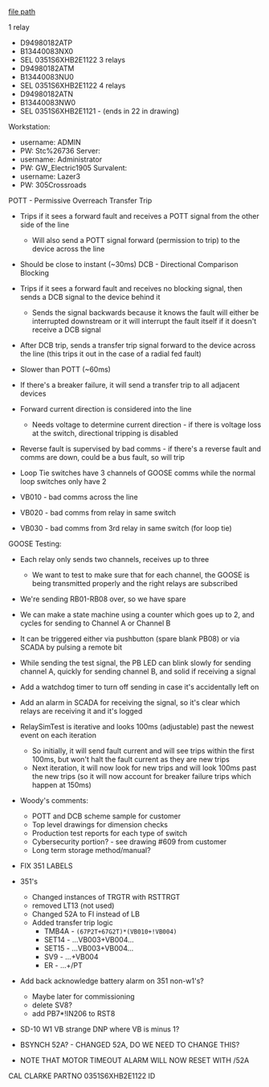 
[file path](<file:///C:\Users\jnetherton\G&W Electric Co\US-PowerGridAutomation - Documents\_Lazer\Camp Carroll - 108664 - 106176>)

1 relay
- D94980182ATP
- B13440083NX0
- SEL 0351S6XHB2E1122
3 relays
- D94980182ATM
- B13440083NU0
- SEL 0351S6XHB2E1122
4 relays
- D94980182ATN
- B13440083NW0
- SEL 0351S6XHB2E1121 - (ends in 22 in drawing)


Workstation:
- username: ADMIN
- PW: Stc%26736
Server:
- username: Administrator
- PW: GW_Electric1905
Survalent:
- username: Lazer3
- PW: 305Crossroads


POTT - Permissive Overreach Transfer Trip
- Trips if it sees a forward fault and receives a POTT signal from the other side of the line
	- Will also send a POTT signal forward (permission to trip) to the device across the line
- Should be close to instant (~30ms)
DCB - Directional Comparison Blocking
- Trips if it sees a forward fault and receives no blocking signal, then sends a DCB signal to the device behind it
	- Sends the signal backwards because it knows the fault will either be interrupted downstream or it will interrupt the fault itself if it doesn't receive a DCB signal
- After DCB trip, sends a transfer trip signal forward to the device across the line (this trips it out in the case of a radial fed fault)
- Slower than POTT (~60ms)

- If there's a breaker failure, it will send a transfer trip to all adjacent devices
- Forward current direction is considered into the line
	- Needs voltage to determine current direction - if there is voltage loss at the switch, directional tripping is disabled
- Reverse fault is supervised by bad comms - if there's a reverse fault and comms are down, could be a bus fault, so will trip
- Loop Tie switches have 3 channels of GOOSE comms while the normal loop switches only have 2
- VB010 - bad comms across the line
- VB020 - bad comms from relay in same switch
- VB030 - bad comms from 3rd relay in same switch (for loop tie)


GOOSE Testing:
- Each relay only sends two channels, receives up to three
	- We want to test to make sure that for each channel, the GOOSE is being transmitted properly and the right relays are subscribed
- We're sending RB01-RB08 over, so we have spare 
- We can make a state machine using a counter which goes up to 2, and cycles for sending to Channel A or Channel B
- It can be triggered either via pushbutton (spare blank PB08) or via SCADA by pulsing a remote bit
- While sending the test signal, the PB LED can blink slowly for sending channel A, quickly for sending channel B, and solid if receiving a signal
- Add a watchdog timer to turn off sending in case it's accidentally left on
- Add an alarm in SCADA for receiving the signal, so it's clear which relays are receiving it and it's logged

- RelaySimTest is iterative and looks 100ms (adjustable) past the newest event on each iteration
	- So initially, it will send fault current and will see trips within the first 100ms, but won't halt the fault current as they are new trips
	- Next iteration, it will now look for new trips and will look 100ms past the new trips (so it will now account for breaker failure trips which happen at 150ms)

- Woody's comments:
	- POTT and DCB scheme sample for customer
	- Top level drawings for dimension checks
	- Production test reports for each type of switch
	- Cybersecurity portion? - see drawing #609 from customer
	- Long term storage method/manual?
-  FIX 351 LABELS

- 351's
	- Changed instances of TRGTR with RSTTRGT
	- removed LT13 (not used)
	- Changed 52A to FI instead of LB
	- Added transfer trip logic
		- TMB4A - `(67P2T+67G2T)*(VB010+!VB004)`
		- SET14 - ...VB003+VB004...
		- SET15 - ...VB003+VB004...
		- SV9 - ...+VB004
		- ER - ...+/PT

- Add back acknowledge battery alarm on 351 non-w1's?
	- Maybe later for commissioning
	- delete SV8?
	- add PB7*!IN206 to RST8

- SD-10 W1 VB strange DNP where VB is minus 1?

- BSYNCH 52A? - CHANGED 52A, DO WE NEED TO CHANGE THIS?
- NOTE THAT MOTOR TIMEOUT ALARM WILL NOW RESET WITH /52A

CAL
CLARKE
PARTNO
0351S6XHB2E1122
ID